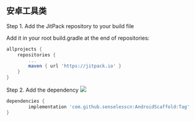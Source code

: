 ## 安卓工具类



Step 1. Add the JitPack repository to your build file

Add it in your root build.gradle at the end of repositories:
```groovy
allprojects {
    repositories {
        ...
        maven { url 'https://jitpack.io' }
    }
}
```

Step 2. Add the dependency
[![](https://jitpack.io/v/senselesscn/AndroidScaffold.svg)](https://jitpack.io/#senselesscn/AndroidScaffold)
```groovy
dependencies {
        implementation 'com.github.senselesscn:AndroidScaffold:Tag'
}
```